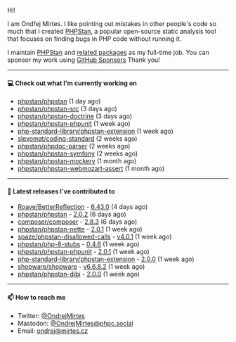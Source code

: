 Hi!

I am Ondřej Mirtes. I like pointing out mistakes in other people's code so much that I created [PHPStan](https://phpstan.org/), a popular open-source static analysis tool that focuses on finding bugs in PHP code without running it.

I maintain [PHPStan](https://github.com/phpstan/phpstan) and [related packages](https://github.com/phpstan/) as my full-time job. You can sponsor my work using [GitHub Sponsors](https://github.com/sponsors/ondrejmirtes) Thank you!

---

#### 💻 Check out what I'm currently working on

- [phpstan/phpstan](https://github.com/phpstan/phpstan) (1 day ago)
- [phpstan/phpstan-src](https://github.com/phpstan/phpstan-src) (3 days ago)
- [phpstan/phpstan-doctrine](https://github.com/phpstan/phpstan-doctrine) (3 days ago)
- [phpstan/phpstan-phpunit](https://github.com/phpstan/phpstan-phpunit) (1 week ago)
- [php-standard-library/phpstan-extension](https://github.com/php-standard-library/phpstan-extension) (1 week ago)
- [slevomat/coding-standard](https://github.com/slevomat/coding-standard) (2 weeks ago)
- [phpstan/phpdoc-parser](https://github.com/phpstan/phpdoc-parser) (2 weeks ago)
- [phpstan/phpstan-symfony](https://github.com/phpstan/phpstan-symfony) (2 weeks ago)
- [phpstan/phpstan-mockery](https://github.com/phpstan/phpstan-mockery) (1 month ago)
- [phpstan/phpstan-webmozart-assert](https://github.com/phpstan/phpstan-webmozart-assert) (1 month ago)

---

#### 🔭 Latest releases I've contributed to

- [Roave/BetterReflection](https://github.com/Roave/BetterReflection) - [6.43.0](https://github.com/Roave/BetterReflection/releases/tag/6.43.0) (4 days ago)
- [phpstan/phpstan](https://github.com/phpstan/phpstan) - [2.0.2](https://github.com/phpstan/phpstan/releases/tag/2.0.2) (6 days ago)
- [composer/composer](https://github.com/composer/composer) - [2.8.3](https://github.com/composer/composer/releases/tag/2.8.3) (6 days ago)
- [phpstan/phpstan-nette](https://github.com/phpstan/phpstan-nette) - [2.0.1](https://github.com/phpstan/phpstan-nette/releases/tag/2.0.1) (1 week ago)
- [spaze/phpstan-disallowed-calls](https://github.com/spaze/phpstan-disallowed-calls) - [v4.0.1](https://github.com/spaze/phpstan-disallowed-calls/releases/tag/v4.0.1) (1 week ago)
- [phpstan/php-8-stubs](https://github.com/phpstan/php-8-stubs) - [0.4.6](https://github.com/phpstan/php-8-stubs/releases/tag/0.4.6) (1 week ago)
- [phpstan/phpstan-phpunit](https://github.com/phpstan/phpstan-phpunit) - [2.0.1](https://github.com/phpstan/phpstan-phpunit/releases/tag/2.0.1) (1 week ago)
- [php-standard-library/phpstan-extension](https://github.com/php-standard-library/phpstan-extension) - [2.0.0](https://github.com/php-standard-library/phpstan-extension/releases/tag/2.0.0) (1 week ago)
- [shopware/shopware](https://github.com/shopware/shopware) - [v6.6.8.2](https://github.com/shopware/shopware/releases/tag/v6.6.8.2) (1 week ago)
- [phpstan/phpstan-dibi](https://github.com/phpstan/phpstan-dibi) - [2.0.0](https://github.com/phpstan/phpstan-dibi/releases/tag/2.0.0) (1 week ago)

---

#### 📫 How to reach me

- Twitter: [@OndrejMirtes](https://twitter.com/ondrejmirtes)
- Mastodon: [@OndrejMirtes@phpc.social](https://phpc.social/@OndrejMirtes)
- Email: [ondrej@mirtes.cz](mailto:ondrej@mirtes.cz)
